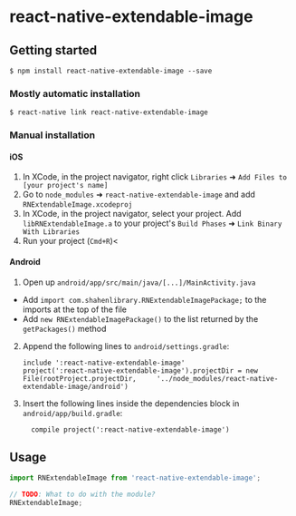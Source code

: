 
# react-native-extendable-image

## Getting started

`$ npm install react-native-extendable-image --save`

### Mostly automatic installation

`$ react-native link react-native-extendable-image`

### Manual installation


#### iOS

1. In XCode, in the project navigator, right click `Libraries` ➜ `Add Files to [your project's name]`
2. Go to `node_modules` ➜ `react-native-extendable-image` and add `RNExtendableImage.xcodeproj`
3. In XCode, in the project navigator, select your project. Add `libRNExtendableImage.a` to your project's `Build Phases` ➜ `Link Binary With Libraries`
4. Run your project (`Cmd+R`)<

#### Android

1. Open up `android/app/src/main/java/[...]/MainActivity.java`
  - Add `import com.shahenlibrary.RNExtendableImagePackage;` to the imports at the top of the file
  - Add `new RNExtendableImagePackage()` to the list returned by the `getPackages()` method
2. Append the following lines to `android/settings.gradle`:
  	```
  	include ':react-native-extendable-image'
  	project(':react-native-extendable-image').projectDir = new File(rootProject.projectDir, 	'../node_modules/react-native-extendable-image/android')
  	```
3. Insert the following lines inside the dependencies block in `android/app/build.gradle`:
  	```
      compile project(':react-native-extendable-image')
  	```


## Usage
```javascript
import RNExtendableImage from 'react-native-extendable-image';

// TODO: What to do with the module?
RNExtendableImage;
```
  